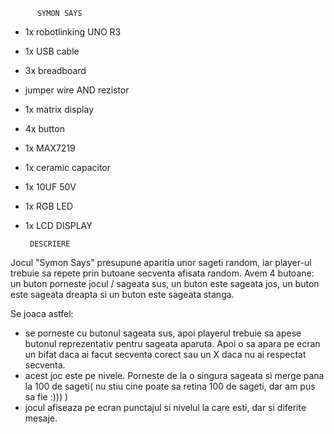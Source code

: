           SYMON SAYS

- 1x robotlinking UNO R3
- 1x USB cable
- 3x breadboard
- jumper wire AND rezistor
- 1x matrix display
- 4x button
- 1x MAX7219
- 1x ceramic capacitor
- 1x 10UF 50V
- 1x RGB LED
- 1x LCD DISPLAY


       DESCRIERE
Jocul "Symon Says" presupune aparitia unor sageti random, iar player-ul trebuie sa repete prin butoane secventa afisata random. Avem 4 butoane: un buton porneste jocul / sageata sus, un buton este sageata jos, un buton este sageata dreapta si un buton este sageata stanga.

Se joaca astfel:
   - se porneste cu butonul sageata sus, apoi playerul trebuie sa apese butonul reprezentativ pentru sageata aparuta. Apoi o sa apara pe ecran un bifat daca ai facut secventa corect sau un X daca nu ai respectat secventa.
   - acest joc este pe nivele. Porneste de la o singura sageata si merge pana la 100 de sageti( nu stiu cine poate sa retina 100 de sageti, dar am pus sa fie :))) )
   - jocul afiseaza pe ecran punctajul si nivelul la care esti, dar si diferite mesaje.
